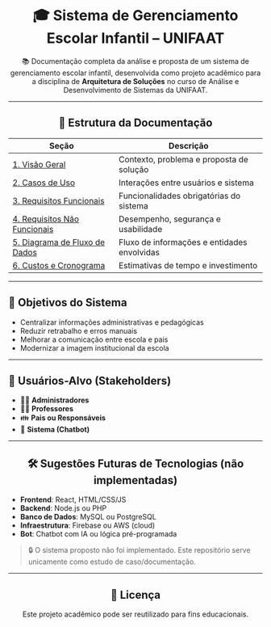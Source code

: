  <h1 align="center">🎓 Sistema de Gerenciamento Escolar Infantil – UNIFAAT</h1>

  <p align="center">📚 Documentação completa da análise e proposta de um sistema de gerenciamento escolar infantil, desenvolvida como projeto acadêmico para a disciplina de <strong>Arquitetura de Soluções</strong> no curso de Análise e Desenvolvimento de Sistemas da UNIFAAT.</p>

   <hr>

  <h2 align="center">📂 Estrutura da Documentação</h2>

  <table align="center">
        <thead>
            <tr>
                <th>Seção</th>
                <th>Descrição</th>
            </tr>
        </thead>
        <tbody>
            <tr>
                <td><a href="docs/documentacao-sistema-escolar-unifaat-atualizado/documentacao-sistema-escolar-unifaat/docs/01-visao-geral.md">1. Visão Geral</a></td>
                <td>Contexto, problema e proposta de solução</td>
            </tr>
            <tr>
                <td><a href="docs/02-casos-de-uso.md">2. Casos de Uso</a></td>
                <td>Interações entre usuários e sistema</td>
            </tr>
            <tr>
                <td><a href="docs/03-requisitos-funcionais.md">3. Requisitos Funcionais</a></td>
                <td>Funcionalidades obrigatórias do sistema</td>
            </tr>
            <tr>
                <td><a href="docs/04-requisitos-nao-funcionais.md">4. Requisitos Não Funcionais</a></td>
                <td>Desempenho, segurança e usabilidade</td>
            </tr>
            <tr>
                <td><a href="docs/05-diagrama-dfd.md">5. Diagrama de Fluxo de Dados</a></td>
                <td>Fluxo de informações e entidades envolvidas</td>
            </tr>
            <tr>
                <td><a href="docs/06-custos-e-cronograma.md">6. Custos e Cronograma</a></td>
                <td>Estimativas de tempo e investimento</td>
            </tr>
        </tbody>
    </table>

  <hr>

  <h2>🎯 Objetivos do Sistema</h2>

  <ul>
        <li>Centralizar informações administrativas e pedagógicas</li>
        <li>Reduzir retrabalho e erros manuais</li>
        <li>Melhorar a comunicação entre escola e pais</li>
        <li>Modernizar a imagem institucional da escola</li>
    </ul>

  <hr>

  <h2>👥 Usuários-Alvo (Stakeholders)</h2>

  <ul class="users-list">
        <li>🧑‍💼 <strong>Administradores</strong></li>
        <li>👨‍🏫 <strong>Professores</strong></li>
        <li>👪 <strong>Pais ou Responsáveis</strong></li>
        <li>🤖 <strong>Sistema (Chatbot)</strong></li>
    </ul>

   <hr>

  <h2 align="center">🛠️ Sugestões Futuras de Tecnologias (não implementadas)</h2>

  <ul>
        <li><strong>Frontend</strong>: React, HTML/CSS/JS</li>
        <li><strong>Backend</strong>: Node.js ou PHP</li>
        <li><strong>Banco de Dados</strong>: MySQL ou PostgreSQL</li>
        <li><strong>Infraestrutura</strong>: Firebase ou AWS (cloud)</li>
        <li><strong>Bot</strong>: Chatbot com IA ou lógica pré-programada</li>
    </ul>

  <blockquote class="note">
        <p>🔒 O sistema proposto não foi implementado. Este repositório serve unicamente como estudo de caso/documentação.</p>
    </blockquote>

  <hr>

  <h2 align="center">📝 Licença</h2>

  <p align="center">Este projeto acadêmico pode ser reutilizado para fins educacionais.</p>
